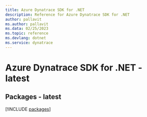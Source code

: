 ```yaml
---
title: Azure Dynatrace SDK for .NET
description: Reference for Azure Dynatrace SDK for .NET
author: pallavit
ms.author: pallavit
ms.data: 02/25/2023
ms.topic: reference
ms.devlang: dotnet
ms.service: dynatrace
---
```

# Azure Dynatrace SDK for .NET - latest
## Packages - latest
[!INCLUDE [packages](dynatrace-index.md)]